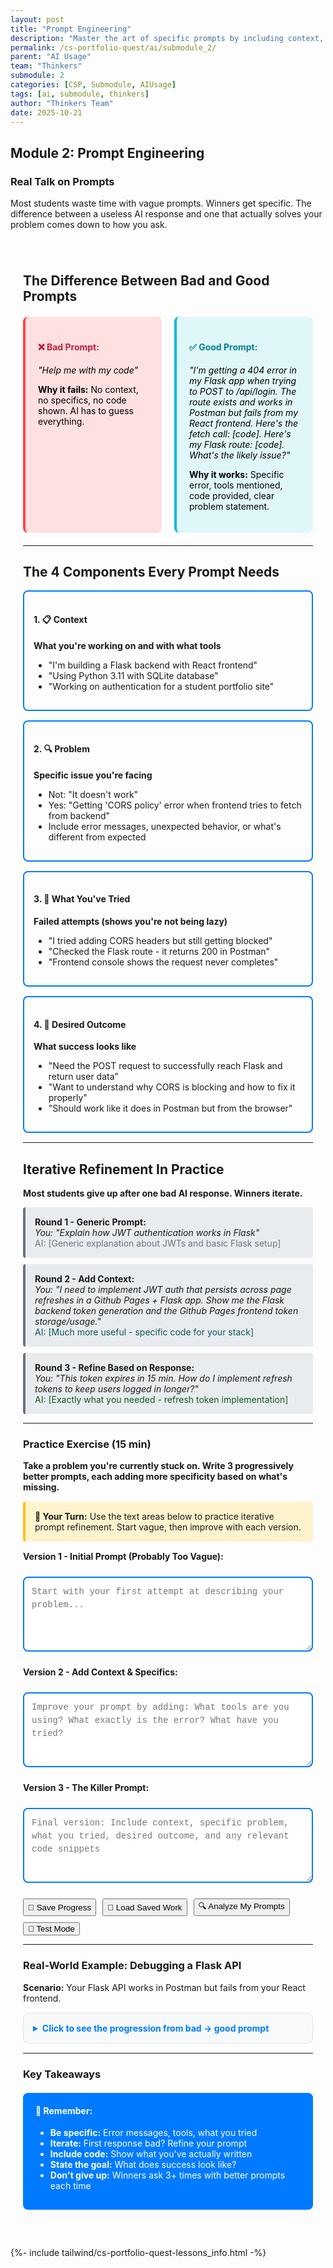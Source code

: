 ```yaml
---
layout: post
title: "Prompt Engineering"
description: "Master the art of specific prompts by including context, the problem, what you've tried, and desired outcomes. Practice iterative refinement to get better AI responses."
permalink: /cs-portfolio-quest/ai/submodule_2/
parent: "AI Usage"
team: "Thinkers"
submodule: 2
categories: [CSP, Submodule, AIUsage]
tags: [ai, submodule, thinkers]
author: "Thinkers Team"
date: 2025-10-21
---
```


## Module 2: Prompt Engineering

### Real Talk on Prompts

Most students waste time with vague prompts. Winners get specific. The difference between a useless AI response and one that actually solves your problem comes down to how you ask.

<style>
  .prompt-container {
    max-width: 900px;
    margin: 20px auto;
    padding: 20px;
    border-radius: 8px;
  }
  
  .comparison-box {
    display: grid;
    grid-template-columns: 1fr 1fr;
    gap: 20px;
    margin: 20px 0;
  }
  
  .bad-prompt {
    background: #ffe0e0;
    border-left: 4px solid #ff4444;
    padding: 20px;
    border-radius: 8px;
    color: #000;
  }
  
  .bad-prompt h4 {
    color: #c41e3a;
  }
  
  .good-prompt {
    background: #e0f7fa;
    border-left: 4px solid #00bcd4;
    padding: 20px;
    border-radius: 8px;
    color: #000;
  }
  
  .good-prompt h4 {
    color: #00838f;
  }
  
  .component-box {
    border: 2px solid #007bff;
    border-radius: 8px;
    padding: 15px;
    margin: 15px 0;
  }
  
  .iteration-step {
    background: #e9ecef;
    border-left: 4px solid #6c757d;
    padding: 15px;
    margin: 10px 0;
    border-radius: 4px;
  }
  
  .practice-textarea {
    width: 100%;
    min-height: 120px;
    padding: 12px;
    border: 2px solid #007bff;
    border-radius: 8px;
    font-family: 'Courier New', monospace;
    font-size: 14px;
    line-height: 1.5;
    resize: vertical;
    margin: 10px 0;
  }
  
  .status-box {
    padding: 12px;
    border-radius: 8px;
    margin: 15px 0;
    display: none;
  }
  
  @media (max-width: 768px) {
    .comparison-box {
      grid-template-columns: 1fr;
    }
  }
</style>

<div class="prompt-container">

## The Difference Between Bad and Good Prompts

<div class="comparison-box">
  <div class="bad-prompt">
    <h4>❌ Bad Prompt:</h4>
    <p><em>"Help me with my code"</em></p>
    <p><strong>Why it fails:</strong> No context, no specifics, no code shown. AI has to guess everything.</p>
  </div>
  
  <div class="good-prompt">
    <h4>✅ Good Prompt:</h4>
    <p><em>"I'm getting a 404 error in my Flask app when trying to POST to /api/login. The route exists and works in Postman but fails from my React frontend. Here's the fetch call: [code]. Here's my Flask route: [code]. What's the likely issue?"</em></p>
    <p><strong>Why it works:</strong> Specific error, tools mentioned, code provided, clear problem statement.</p>
  </div>
</div>

---

## The 4 Components Every Prompt Needs

<div class="component-box">
  <h4>1. 📋 Context</h4>
  <p><strong>What you're working on and with what tools</strong></p>
  <ul>
    <li>"I'm building a Flask backend with React frontend"</li>
    <li>"Using Python 3.11 with SQLite database"</li>
    <li>"Working on authentication for a student portfolio site"</li>
  </ul>
</div>

<div class="component-box">
  <h4>2. 🔍 Problem</h4>
  <p><strong>Specific issue you're facing</strong></p>
  <ul>
    <li>Not: "It doesn't work"</li>
    <li>Yes: "Getting 'CORS policy' error when frontend tries to fetch from backend"</li>
    <li>Include error messages, unexpected behavior, or what's different from expected</li>
  </ul>
</div>

<div class="component-box">
  <h4>3. 🔧 What You've Tried</h4>
  <p><strong>Failed attempts (shows you're not being lazy)</strong></p>
  <ul>
    <li>"I tried adding CORS headers but still getting blocked"</li>
    <li>"Checked the Flask route - it returns 200 in Postman"</li>
    <li>"Frontend console shows the request never completes"</li>
  </ul>
</div>

<div class="component-box">
  <h4>4. 🎯 Desired Outcome</h4>
  <p><strong>What success looks like</strong></p>
  <ul>
    <li>"Need the POST request to successfully reach Flask and return user data"</li>
    <li>"Want to understand why CORS is blocking and how to fix it properly"</li>
    <li>"Should work like it does in Postman but from the browser"</li>
  </ul>
</div>

---

## Iterative Refinement In Practice

**Most students give up after one bad AI response. Winners iterate.**

<div class="iteration-step">
  <strong>Round 1 - Generic Prompt:</strong><br>
  <em>You: "Explain how JWT authentication works in Flask"</em><br>
  <span style="color: #6c757d;">AI: [Generic explanation about JWTs and basic Flask setup]</span>
</div>

<div class="iteration-step">
  <strong>Round 2 - Add Context:</strong><br>
  <em>You: "I need to implement JWT auth that persists across page refreshes in a Github Pages + Flask app. Show me the Flask backend token generation and the Github Pages frontend token storage/usage."</em><br>
  <span style="color: #0c5460;">AI: [Much more useful - specific code for your stack]</span>
</div>

<div class="iteration-step">
  <strong>Round 3 - Refine Based on Response:</strong><br>
  <em>You: "This token expires in 15 min. How do I implement refresh tokens to keep users logged in longer?"</em><br>
  <span style="color: #155724;">AI: [Exactly what you needed - refresh token implementation]</span>
</div>

---

### Practice Exercise (15 min)

**Take a problem you're currently stuck on. Write 3 progressively better prompts, each adding more specificity based on what's missing.**

<div style="background: #fff3cd; border-left: 4px solid #ffc107; padding: 15px; margin: 15px 0; border-radius: 4px;">
  <strong>📝 Your Turn:</strong> Use the text areas below to practice iterative prompt refinement. Start vague, then improve with each version.
</div>

<label for="prompt-v1"><strong>Version 1 - Initial Prompt (Probably Too Vague):</strong></label>
<textarea id="prompt-v1" class="practice-textarea" placeholder="Start with your first attempt at describing your problem..."></textarea>

<label for="prompt-v2"><strong>Version 2 - Add Context & Specifics:</strong></label>
<textarea id="prompt-v2" class="practice-textarea" placeholder="Improve your prompt by adding: What tools are you using? What exactly is the error? What have you tried?"></textarea>

<label for="prompt-v3"><strong>Version 3 - The Killer Prompt:</strong></label>
<textarea id="prompt-v3" class="practice-textarea" placeholder="Final version: Include context, specific problem, what you tried, desired outcome, and any relevant code snippets"></textarea>

<div style="display: flex; gap: 10px; margin-top: 15px; flex-wrap: wrap;">
  <button class="iridescent flex-1 text-white text-center py-2 rounded-lg font-semibold transition" onclick="savePromptExercise()">
    💾 Save Progress
  </button>
  <button class="iridescent flex-1 text-white text-center py-2 rounded-lg font-semibold transition" onclick="loadPromptExercise()">
    📂 Load Saved Work
  </button>
  <button class="iridescent flex-1 text-white text-center py-2 rounded-lg font-semibold transition" onclick="analyzePrompts()">
    🔍 Analyze My Prompts
  </button>
  <button class="iridescent flex-1 text-white text-center py-2 rounded-lg font-semibold transition" onclick="testModePrompts()">
    🧪 Test Mode
  </button>
</div>

<div id="prompt-status" class="status-box"></div>
<div id="analysis-result" class="status-box"></div>

---

### Real-World Example: Debugging a Flask API

**Scenario:** Your Flask API works in Postman but fails from your React frontend.

<details style="background: #f8f9fa; padding: 15px; margin: 15px 0; border-radius: 8px; border: 1px solid #dee2e6;">
  <summary style="cursor: pointer; font-weight: bold; color: #007bff;">Click to see the progression from bad → good prompt</summary>
  
  <div style="margin-top: 15px;">
    <div style="background: #f8d7da; padding: 15px; margin: 10px 0; border-radius: 6px;">
      <strong>❌ Attempt 1 (Useless):</strong><br>
      "My API doesn't work"
    </div>
    
    <div style="background: #fff3cd; padding: 15px; margin: 10px 0; border-radius: 6px;">
      <strong>⚠️ Attempt 2 (Better but still vague):</strong><br>
      "I'm getting an error when I call my Flask API from React"
    </div>
    
    <div style="background: #d1ecf1; padding: 15px; margin: 10px 0; border-radius: 6px;">
      <strong>✅ Attempt 3 (Getting there):</strong><br>
      "My Flask /api/login route returns 404 when called from React fetch() but works in Postman. Using Flask-CORS."
    </div>
    
    <div style="background: #d4edda; padding: 15px; margin: 10px 0; border-radius: 6px;">
      <strong>🎯 Attempt 4 (Perfect):</strong><br>
      "I'm building a Flask backend (localhost:5001) with React frontend (localhost:3000). The POST request to /api/login works in Postman but returns 404 from React. I've installed Flask-CORS and added CORS(app) to my Flask app. Here's my Flask route: <code>[route code]</code>. Here's my React fetch: <code>[fetch code]</code>. Browser console shows: 'Failed to fetch'. What's causing the CORS/routing issue?"
    </div>
  </div>
</details>

---

### Key Takeaways

<div style="background: #007bff; color: white; padding: 20px; border-radius: 8px; margin: 20px 0;">
  <h4 style="margin-top: 0;">🎯 Remember:</h4>
  <ul style="margin: 10px 0;">
    <li><strong>Be specific:</strong> Error messages, tools, what you tried</li>
    <li><strong>Iterate:</strong> First response bad? Refine your prompt</li>
    <li><strong>Include code:</strong> Show what you've actually written</li>
    <li><strong>State the goal:</strong> What does success look like?</li>
    <li><strong>Don't give up:</strong> Winners ask 3+ times with better prompts each time</li>
  </ul>
</div>

</div>

<script>
// Status message helper
function showStatus(message, type, elementId = 'prompt-status') {
    const statusDiv = document.getElementById(elementId);
    statusDiv.textContent = message;
    statusDiv.style.display = "block";

    switch(type) {
        case "success":
            statusDiv.style.backgroundColor = "#d4edda";
            statusDiv.style.color = "#155724";
            statusDiv.style.border = "1px solid #c3e6cb";
            break;
        case "error":
            statusDiv.style.backgroundColor = "#f8d7da";
            statusDiv.style.color = "#721c24";
            statusDiv.style.border = "1px solid #f5c6cb";
            break;
        case "info":
            statusDiv.style.backgroundColor = "#d1ecf1";
            statusDiv.style.color = "#0c5460";
            statusDiv.style.border = "1px solid #bee5eb";
            break;
        case "warning":
            statusDiv.style.backgroundColor = "#fff3cd";
            statusDiv.style.color = "#856404";
            statusDiv.style.border = "1px solid #ffeaa7";
            break;
    }

    setTimeout(() => {
        statusDiv.style.display = "none";
    }, 5000);
}

// Save prompt exercise
function savePromptExercise() {
    const v1 = document.getElementById('prompt-v1').value.trim();
    const v2 = document.getElementById('prompt-v2').value.trim();
    const v3 = document.getElementById('prompt-v3').value.trim();

    if (!v1 && !v2 && !v3) {
        showStatus("⚠️ Please write at least one prompt before saving", "warning");
        return;
    }

    const data = {
        version1: v1,
        version2: v2,
        version3: v3,
        timestamp: new Date().toISOString(),
        module: 'prompt-engineering'
    };

    try {
        localStorage.setItem('ai-prompt-exercise', JSON.stringify(data));
        showStatus("✅ Progress saved successfully!", "success");
    } catch (error) {
        showStatus("❌ Failed to save: " + error.message, "error");
    }
}

// Load prompt exercise
function loadPromptExercise() {
    try {
        const saved = localStorage.getItem('ai-prompt-exercise');
        if (saved) {
            const data = JSON.parse(saved);
            document.getElementById('prompt-v1').value = data.version1 || '';
            document.getElementById('prompt-v2').value = data.version2 || '';
            document.getElementById('prompt-v3').value = data.version3 || '';
            
            const saveDate = new Date(data.timestamp).toLocaleString();
            showStatus(`✅ Work loaded! (Saved: ${saveDate})`, "success");
        } else {
            showStatus("⚠️ No saved work found", "warning");
        }
    } catch (error) {
        showStatus("❌ Failed to load: " + error.message, "error");
    }
}

// Analyze prompts for quality
function analyzePrompts() {
    const v1 = document.getElementById('prompt-v1').value.trim();
    const v2 = document.getElementById('prompt-v2').value.trim();
    const v3 = document.getElementById('prompt-v3').value.trim();

    if (!v1 && !v2 && !v3) {
        showStatus("⚠️ Please write some prompts first", "warning", "analysis-result");
        return;
    }

    const components = ['context', 'problem', 'tried', 'outcome', 'error', 'code'];
    
    function scorePrompt(text) {
        let score = 0;
        const lower = text.toLowerCase();
        
        if (lower.includes('flask') || lower.includes('react') || lower.includes('python')) score++;
        if (lower.includes('error') || lower.includes('issue') || lower.includes('problem')) score++;
        if (lower.includes('tried') || lower.includes('attempted') || lower.includes('already')) score++;
        if (lower.includes('want') || lower.includes('need') || lower.includes('should')) score++;
        if (text.length > 100) score++;
        if (text.includes('```') || text.includes('[code]')) score++;
        
        return score;
    }

    const scores = [scorePrompt(v1), scorePrompt(v2), scorePrompt(v3)];
    const improvements = [];
    
    for (let i = 1; i < scores.length; i++) {
        if (scores[i] > scores[i-1]) {
            improvements.push(`✅ Version ${i+1} improved!`);
        } else if (scores[i] === scores[i-1] && v1 && v2) {
            improvements.push(`⚠️ Version ${i+1} needs more detail`);
        }
    }

    const finalScore = scores[2] || scores[1] || scores[0];
    let feedback = `<strong>Analysis Results:</strong><br>`;
    feedback += `Final Prompt Score: ${finalScore}/6<br>`;
    feedback += improvements.join('<br>');
    
    if (finalScore >= 5) {
        feedback += `<br><br>🎯 <strong>Excellent!</strong> Your final prompt has most key components.`;
    } else if (finalScore >= 3) {
        feedback += `<br><br>👍 <strong>Good progress!</strong> Consider adding: code snippets, specific error messages, or tools being used.`;
    } else {
        feedback += `<br><br>📚 <strong>Keep refining!</strong> Add context, specific problems, and what you've tried.`;
    }

    const analysisDiv = document.getElementById('analysis-result');
    analysisDiv.innerHTML = feedback;
    analysisDiv.style.display = "block";
    analysisDiv.style.backgroundColor = "#e7f3ff";
    analysisDiv.style.color = "#004085";
    analysisDiv.style.border = "2px solid #007bff";
}

// Test mode - fill with examples
function testModePrompts() {
    if (confirm("Fill all fields with example prompts for testing?")) {
        document.getElementById('prompt-v1').value = "My code doesn't work";
        
        document.getElementById('prompt-v2').value = "I'm getting an error in my Flask app when I try to connect to my database. The error says something about connection refused.";
        
        document.getElementById('prompt-v3').value = `I'm building a Flask backend (Python 3.11) with SQLite database for a student portfolio site. When I try to query the database from my /api/users route, I get "sqlite3.OperationalError: unable to open database file". 

I've tried:
- Checking that the database file exists (it does: database.db in root folder)
- Verifying file permissions (it's readable)
- Testing the query directly in Python shell (works fine there)

Here's my database connection code:
\`\`\`python
conn = sqlite3.connect('database.db')
cursor = conn.cursor()
\`\`\`

Here's my Flask route:
\`\`\`python
@app.route('/api/users')
def get_users():
    conn = sqlite3.connect('database.db')
    users = conn.execute('SELECT * FROM users').fetchall()
    return jsonify(users)
\`\`\`

Expected: Should return list of users from database
Actual: Gets connection error when Flask route runs

What am I missing about database connections in Flask routes?`;

        showStatus("🧪 Test mode activated! Example prompts loaded.", "info");
    }
}

// Auto-load on page load
document.addEventListener('DOMContentLoaded', function() {
    loadPromptExercise();
});

localStorage.setItem('ai-submodule-2-completed', 'true');

</script>

{%- include tailwind/cs-portfolio-quest-lessons_info.html -%}
